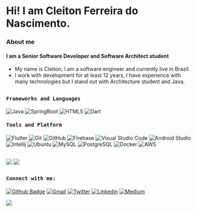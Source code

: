 # Hi! I am Cleiton Ferreira do Nascimento.


### About me

#### I am a Senior Software Developer and Software Architect student

- My name is Cleiton, I am a software engineer and currently live in Brazil.
- I work with development for at least 12 years, I have experience with many technologies but I stand out with Architecture student and Java.

##

<h4><b><samp>Frameworks and Languages</samp></b></h4>

![Java](https://img.shields.io/badge/Java-ea2d2f?style=flat-square&logo=java&logoColor=ffffff)
![SpringBoot](https://img.shields.io/badge/Spring-33CC00?style=flat-square&logo=spring&logoColor=ffffff)
![HTML5](https://img.shields.io/badge/-HTML5-%23E44D27?style=flat-square&logo=html5&logoColor=ffffff)
![Dart](https://img.shields.io/badge/Dart-2bb7f6?style=flat-square&logo=Dart&logoColor=white)

<h4><b><samp>Tools and Platform</samp></b></h4>

![Flutter](https://img.shields.io/badge/Flutter-3300FF?style=flat-square&logo=Flutter&logoColor=white)
![Git](https://img.shields.io/badge/Git-F05032?style=flat-square&logo=Git&logoColor=white)
![GitHub](https://img.shields.io/badge/GitHub-181717?style=flat-square&logo=github)
![Firebase](https://img.shields.io/badge/Firebase-ffcb2c?style=flat-square&logo=Firebase&logoColor=white)
![Visual Studio Code](https://img.shields.io/badge/Visual_Studio_Code-007ACC?style=flat-square&logo=Visual-Studio-Code&logoColor=white)
![Android Studio](https://img.shields.io/badge/Android_Studio-66CC33?style=flat-square&logo=Android-Studio&logoColor=ffffff)
![Intellij](https://img.shields.io/badge/IntelliJ-990099?style=flat-square&logo=IntelliJ-IDEA&logoColor=white)
![Ubuntu](https://img.shields.io/badge/Ubuntu-000000?style=flat&logo=ubuntu&logoColor=white&color=9400D3)
![MySQL](https://img.shields.io/badge/MySql-000000?style=flat&logo=mysql&logoColor=white&color=007ACC)
![PostgreSQL](https://img.shields.io/badge/PostgreSQL-000000?style=flat&logo=postgresql&logoColor=white&color=3300FF)
![Docker](https://img.shields.io/badge/Docker-000000?style=flat&logo=docker&logoColor=white&color=9400D3)
![AWS](https://img.shields.io/badge/AWS-ffcb2c?style=flat&logo=Amazon&logoColor=white&color=ffcb2c)

##

<img align="center" src="https://github-readme-stats.vercel.app/api/top-langs/?username=cleitonferreira&count_private=true&hide_langs_below=1&&show_icons=true&title_color=08fdd8&icon_color=bb2acf&text_color=ffffff&bg_color=242424"/> 
<img align="center" src="https://github-readme-stats.vercel.app/api?username=cleitonferreira&count_private=true&show_icons=true&title_color=08fdd8&icon_color=bb2acf&text_color=ffffff&bg_color=242424"/>


##
<h4><b><samp>Connect with me:</samp></b></h4>

[![Github Badge](https://img.shields.io/badge/-Github-000?style=flat-square&logo=Github&logoColor=white&link=https://github.com/cleitonferreira)](https://github.com/cleitonferreira)
[![Gmail](https://img.shields.io/badge/cleionferreiraa@hotmail.com-FFFEEE?style=flat-square&logo=gmail&logoColor=red)](mailto:cleionferreiraa@hotmail.com)
[![Twitter](https://img.shields.io/badge/@Cleiton_Ferreira-1DA1F2?style=flat-square&logo=twitter&logoColor=white)](https://twitter.com/cleitonfn1)
[![Linkedin](https://img.shields.io/badge/Cleiton_Ferreira-0077b5?style=flat-square&logo=Linkedin&logoColor=white)](https://www.linkedin.com/in/cleitonferreiraa/)
[![Medium](https://img.shields.io/badge/@cleitonferreiraa-black?style=flat-square&logo=medium&logoColor=white)](https://medium.com/@cleitonferreiraa)


![](https://visitor-badge.glitch.me/badge?page_id=cleitonferreira)